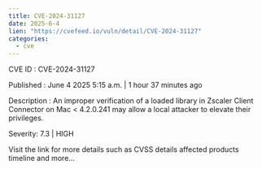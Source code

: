 ```yaml
---
title: CVE-2024-31127
date: 2025-6-4
lien: "https://cvefeed.io/vuln/detail/CVE-2024-31127"
categories:
  - cve
---
```


CVE ID : CVE-2024-31127

Published :  June 4
2025
5:15 a.m. | 1 hour
37 minutes ago

Description : An improper verification of a loaded library in Zscaler Client Connector on Mac < 4.2.0.241 may allow a local attacker to elevate their privileges.

Severity: 7.3 | HIGH

Visit the link for more details
such as CVSS details
affected products
timeline
and more...
